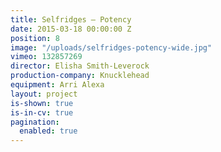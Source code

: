 ```yaml
---
title: Selfridges — Potency
date: 2015-03-18 00:00:00 Z
position: 8
image: "/uploads/selfridges-potency-wide.jpg"
vimeo: 132857269
director: Elisha Smith-Leverock
production-company: Knucklehead
equipment: Arri Alexa
layout: project
is-shown: true
is-in-cv: true
pagination:
  enabled: true
---
```


